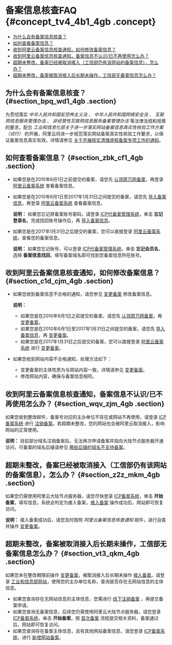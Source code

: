 # 备案信息核查FAQ {#concept_tv4_4b1_4gb .concept}

-   [为什么会有备案信息核查？](cn.zh-CN/常见问题/备案信息核查FAQ.md#section_bpq_wd1_4gb)
-   [如何查看备案信息？](cn.zh-CN/常见问题/备案信息核查FAQ.md#section_zbk_cf1_4gb)
-   [收到阿里云备案信息核查通知，如何修改备案信息？](cn.zh-CN/常见问题/备案信息核查FAQ.md#section_c1d_cjm_4gb)
-   [收到阿里云备案信息核查通知，备案信息不认识/已不再使用怎么办？](cn.zh-CN/常见问题/备案信息核查FAQ.md#section_wqv_zjm_4gb)
-   [超期未整改，备案已经被取消接入（工信部仍有该网站的备案信息），怎么办？](cn.zh-CN/常见问题/备案信息核查FAQ.md#section_z2z_mkm_4gb)
-   [超期未整改，备案被取消接入后长期未操作，工信部无备案信息怎么办？](cn.zh-CN/常见问题/备案信息核查FAQ.md#section_vt3_qkm_4gb)

## 为什么会有备案信息核查？ {#section_bpq_wd1_4gb .section}

为贯彻落实 *中华人民共和国反恐怖主义法* 、 *中华人民共和国网络安全法* 、 *互联网信息服务管理办法* 、 *非经营性互联网信息服务备案管理办法* 等法律法规和规章的要求，配合 *工业和信息化部关于进一步落实网站备案信息真实性核验工作方案（试行）* 的开展，阿里云将进一步规范落实网站备案真实性核验工作要求，以保证备案信息真实有效。详情请参见 [关于开展核实清理虚假备案专项工作的通知](https://help.aliyun.com/noticelist/articleid/20778011.html)。

## 如何查看备案信息？ {#section_zbk_cf1_4gb .section}

-   如果您是在2010年6月1日之前提交的备案，请您先 [认领原万网备案](../../../../cn.zh-CN/ICP备案流程（PC端）/认领原万网备案.md#)，再登录 [阿里云备案系统](https://beian.aliyun.com/order/selfBaIndex.htm) 查看备案信息。
-   如果您是在2010年6月1日至2017年1月31日之间提交的备案，请您先 [导入备案信息](cn.zh-CN/常见问题/备案平台合并FAQ.md#section_xzb_ykt_zdb)，再登录 [阿里云备案系统](https://beian.aliyun.com/order/selfBaIndex.htm) 查看备案信息。

    **说明：** 如果您忘记原备案账号密码，请登录 [ICP代备案管理系统](https://beian.aliyun.com/account/login.htm)，单击 **忘记登录名**，完成找回账号操作后，再 [导入备案信息](cn.zh-CN/常见问题/备案平台合并FAQ.md#section_xzb_ykt_zdb)。

-   如果您是在2017年1月31日之后提交的备案，您可以直接登录 [阿里云备案系统](https://beian.aliyun.com/order/selfBaIndex.htm)，查看您的备案信息。

    **说明：** 如果您忘记账号，可以登录 [ICP代备案管理系统](https://account.aliyun.com)，单击 **忘记会员名**，选择 **备案信息找回**，填写备案域名即可找到您备案信息所在账号。


## 收到阿里云备案信息核查通知，如何修改备案信息？ {#section_c1d_cjm_4gb .section}

-   如果您收到备案信息不合格的通知，请您参见 [变更备案](../../../../cn.zh-CN/ICP备案流程（PC端）/变更备案.md#) 修改备案信息。

    **说明：** 

    -   如果您是在2010年6月1日之前提交的备案，请您先 [认领原万网备案](../../../../cn.zh-CN/ICP备案流程（PC端）/认领原万网备案.md#)，再 [变更备案](../../../../cn.zh-CN/ICP备案流程（PC端）/变更备案.md#)。
    -   如果您是在2010年6月1日至2017年1月31日之间提交的备案，请您先 [导入备案信息](cn.zh-CN/常见问题/备案平台合并FAQ.md#section_xzb_ykt_zdb)，再 [变更备案](../../../../cn.zh-CN/ICP备案流程（PC端）/变更备案.md#)。
    -   如果您是在2017年1月31日之后提交的备案，您可以直接登录 [阿里云备案系统](https://beian.aliyun.com/order/selfBaIndex.htm) 进行 [变更备案](../../../../cn.zh-CN/ICP备案流程（PC端）/变更备案.md#)。
-   如果您收到网站内容不合格通知，处理方法如下：
    -   变更备案的主体性质为与网站内容一致，详情请参见 [变更备案](../../../../cn.zh-CN/ICP备案流程（PC端）/变更备案.md#)。
    -   修改网站内容，确保与备案信息相符。

## 收到阿里云备案信息核查通知，备案信息不认识/已不再使用怎么办？ {#section_wqv_zjm_4gb .section}

如果您收到整改邮件，备案号对应的主办单位不存在或网站不再使用，请登录 [ICP备案系统](https://beian.aliyun.com) 进行 [注销备案](../../../../cn.zh-CN/ICP备案流程（PC端）/注销备案.md#)。若超期未整改，您的网站也会被阿里云取消接入，影响网站的正常使用。

**说明：** 目前部分域名注销备案后，无法再次申请备案并指向大陆节点服务器开通访问，可备案的域名后缀请参见 [哪些后缀的域名不支持备案](cn.zh-CN/常见问题/备案域名FAQ.md#section_kq2_xls_zdb)。

## 超期未整改，备案已经被取消接入（工信部仍有该网站的备案信息），怎么办？ {#section_z2z_mkm_4gb .section}

如果您仍需使用阿里云大陆节点服务器，请您尽快登录 [ICP备案系统](https://beian.aliyun.com)，单击 **开始备案**，填写信息，系统会判定为接入备案，[接入备案](../../../../cn.zh-CN/ICP备案流程（PC端）/接入备案.md#) 操作成功后，网站即可恢复访问。

**说明：** 接入备案成功后，请您及时按照 *阿里云备案信息核查通知* 邮件，进行自查并操作 [变更备案](../../../../cn.zh-CN/ICP备案流程（PC端）/变更备案.md#)。

## 超期未整改，备案被取消接入后长期未操作，工信部无备案信息怎么办？ {#section_vt3_qkm_4gb .section}

如果您未在整改期限前操作 [变更备案](../../../../cn.zh-CN/ICP备案流程（PC端）/变更备案.md#)，被取消接入后长期未操作 [接入备案](../../../../cn.zh-CN/ICP备案流程（PC端）/接入备案.md#)。请登录 [工业和信息部网站](http://www.beian.miit.gov.cn/publish/query/indexFirst.action)，使用您的主办单位名称，查询是否存在无网站信息的主体信息。

-   如果您查询存在无网站信息的主体信息，您需进行 [线下注销备案](cn.zh-CN/常见问题/其他/如何注销其他单位备案.md#) ，再提交备案申请。
-   如果您查询无备案信息，后续您仍需使用阿里云大陆节点服务器，请您登录 [ICP备案系统](https://beian.aliyun.com)，单击 **开始备案**，按 [首次备案](../../../../cn.zh-CN/ICP备案流程（PC端）/首次备案.md#) 流程提交相关资料，备案通过后，网站即可恢复访问。
-   如果您查询存在备案主体信息，且有其他网站备案信息，请您登录 [ICP备案系统](https://beian.aliyun.com)，进行 [新增网站备案](../../../../cn.zh-CN/ICP备案流程（PC端）/新增网站（原备案不在阿里云）.md#)。

